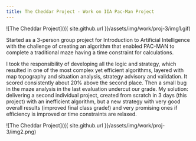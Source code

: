 ```yaml
---
title: The Cheddar Project - Work on IIA Pac-Man Project
---
```


![The Cheddar Project]({{ site.github.url }}/assets/img/work/proj-3/img1.gif)

Started as a 3-person group project for Introduction to Artificial Intelligence 
with the challenge of creating an algorithm that enabled PAC-MAN to complete a 
traditional maze having a time constraint for calculations.

I took the responsibility of developing all the logic and strategy, which 
resulted in one of the most complex yet efficient algorithms, layered with map 
topography and situation analysis, strategy advisory and validation. It scored 
consistently about 20% above the second place. Then a small bug in the maze 
analysis in the last evaluation undercut our grade. My solution: delivering a 
second individual project, created from scratch in 3 days (this project) with an 
inefficient algorithm, but a new strategy with very good overall results 
(improved final class grade!) and very promising ones if efficiency is improved 
or time constraints are relaxed.


![The Cheddar Project]({{ site.github.url }}/assets/img/work/proj-3/img2.png)
